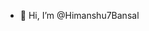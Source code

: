 - 👋 Hi, I’m @Himanshu7Bansal

<!---
0HimanshuBansal/0HimanshuBansal is a ✨ special ✨ repository because its `README.md` (this file) appears on your GitHub profile.
You can click the Preview link to take a look at your changes.
--->
